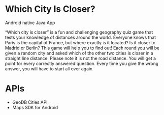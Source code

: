 # Which City Is Closer?

Android native Java App


“Which city is closer” is a fun and challenging geography quiz game that tests your knowledge of distances around the world. 
Everyone knows that Paris is the capital of France, but where exactly is it located? Is it closer to Madrid or Berlin? This game will help you to find out! 
Each round you will be given a random city and asked which of the other two cities is closer in a straight line distance. Please note it is not the road distance. You will get a point for every correctly answered question. Every time you give the wrong answer, you will have to start all over again. 

# APIs 
- GeoDB Cities API 
- Maps SDK for Android
